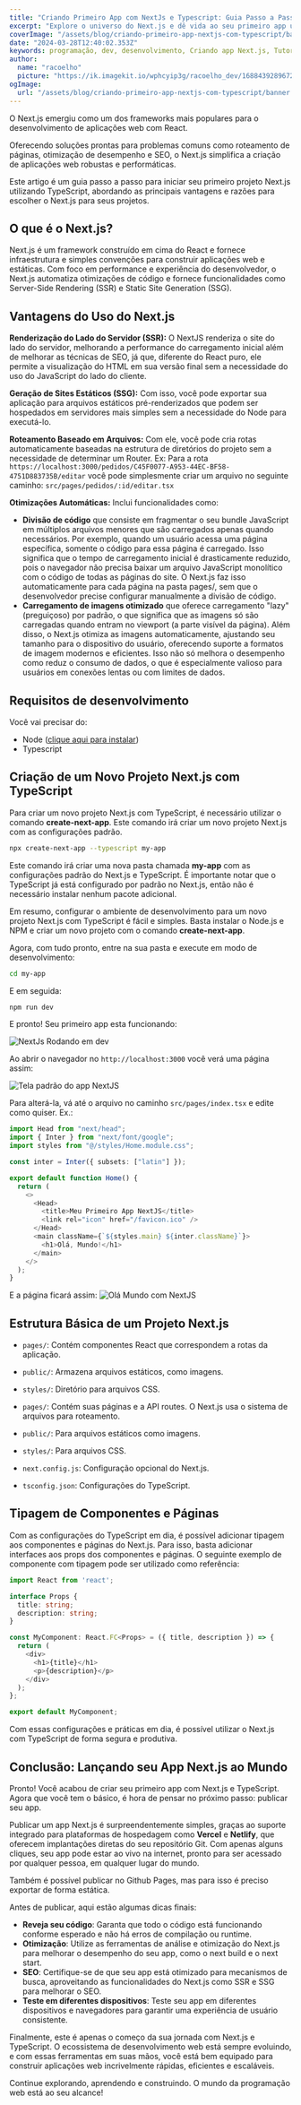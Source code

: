 ```yaml
---
title: "Criando Primeiro App com NextJs e Typescript: Guia Passo a Passo"
excerpt: "Explore o universo do Next.js e dê vida ao seu primeiro app utilizando TypeScript com este guia detalhado. Desde a configuração inicial até a publicação, aprenda como aproveitar as vantagens do Next.js para criar aplicações web performáticas com facilidade. Descubra a simplicidade do roteamento baseado em arquivos, a eficiência da renderização do lado do servidor e como a tipagem do TypeScript pode elevar a qualidade do seu projeto."
coverImage: "/assets/blog/criando-primeiro-app-nextjs-com-typescript/banner.png"
date: "2024-03-28T12:40:02.353Z"
keywords: programação, dev, desenvolvimento, Criando app Next.js, Tutorial Next.js TypeScript, Introdução ao Next.js, Desenvolvimento web Next.js, Next.js para iniciantes, Configuração Next.js TypeScript, Publicação de app Next.js, Vantagens do Next.js, Tipagem em Next.js com TypeScript, Next.js SSR e SSG
author:
  name: "racoelho"
  picture: "https://ik.imagekit.io/wphcyip3g/racoelho_dev/1688439289672.jpeg?updatedAt=1701730648991"
ogImage:
  url: "/assets/blog/criando-primeiro-app-nextjs-com-typescript/banner.png"
---
```


O Next.js emergiu como um dos frameworks mais populares para o desenvolvimento de aplicações web com React.

Oferecendo soluções prontas para problemas comuns como roteamento de páginas, otimização de desempenho e SEO, o Next.js simplifica a criação de aplicações web robustas e performáticas. 

Este artigo é um guia passo a passo para iniciar seu primeiro projeto Next.js utilizando TypeScript, abordando as principais vantagens e razões para escolher o Next.js para seus projetos.


## O que é o Next.js?

Next.js é um framework construído em cima do React e fornece infraestrutura e simples convenções para construir aplicações web e estáticas. Com foco em performance e experiência do desenvolvedor, o Next.js automatiza otimizações de código e fornece funcionalidades como Server-Side Rendering (SSR) e Static Site Generation (SSG).

## Vantagens do Uso do Next.js


**Renderização do Lado do Servidor (SSR):**
O NextJS renderiza o site do lado do servidor, melhorando a performance do carregamento inicial além de melhorar as técnicas de SEO, já que, diferente do React puro, ele permite a visualização do HTML em sua versão final sem a necessidade do uso do JavaScript do lado do cliente.

**Geração de Sites Estáticos (SSG):**
Com isso, você pode exportar sua aplicação para arquivos estáticos pré-renderizados que podem ser hospedados em servidores mais simples sem a necessidade do Node para executá-lo.

**Roteamento Baseado em Arquivos:** 
Com ele, você pode cria rotas automaticamente baseadas na estrutura de diretórios do projeto sem a necessidade de determinar um Router.
Ex:
Para a rota `https://localhost:3000/pedidos/C45F0077-A953-44EC-BF58-4751D883735B/editar` você pode simplesmente criar um arquivo no seguinte caminho: `src/pages/pedidos/:id/editar.tsx`


**Otimizações Automáticas:**
Inclui funcionalidades como: 
- **Divisão de código** que consiste em fragmentar o seu bundle JavaScript em múltiplos arquivos menores que são carregados apenas quando necessários. Por exemplo, quando um usuário acessa uma página específica, somente o código para essa página é carregado. Isso significa que o tempo de carregamento inicial é drasticamente reduzido, pois o navegador não precisa baixar um arquivo JavaScript monolítico com o código de todas as páginas do site. O Next.js faz isso automaticamente para cada página na pasta pages/, sem que o desenvolvedor precise configurar manualmente a divisão de código.
- **Carregamento de imagens otimizado** que oferece carregamento "lazy" (preguiçoso) por padrão, o que significa que as imagens só são carregadas quando entram no viewport (a parte visível da página). Além disso, o Next.js otimiza as imagens automaticamente, ajustando seu tamanho para o dispositivo do usuário, oferecendo suporte a formatos de imagem modernos e eficientes. Isso não só melhora o desempenho como reduz o consumo de dados, o que é especialmente valioso para usuários em conexões lentas ou com limites de dados.


## Requisitos de desenvolvimento

Você vai precisar do:
- Node ([clique aqui para instalar](https://nodejs.org/))
- Typescript 


## Criação de um Novo Projeto Next.js com TypeScript

Para criar um novo projeto Next.js com TypeScript, é necessário utilizar o comando **create-next-app**. Este comando irá criar um novo projeto Next.js com as configurações padrão.

```bash
npx create-next-app --typescript my-app
```

Este comando irá criar uma nova pasta chamada **my-app** com as configurações padrão do Next.js e TypeScript. É importante notar que o TypeScript já está configurado por padrão no Next.js, então não é necessário instalar nenhum pacote adicional.

Em resumo, configurar o ambiente de desenvolvimento para um novo projeto Next.js com TypeScript é fácil e simples. Basta instalar o Node.js e NPM e criar um novo projeto com o comando **create-next-app**.


Agora, com tudo pronto, entre na sua pasta e execute em modo de desenvolvimento:

```bash
cd my-app
```

E em seguida:
```bash
npm run dev
```

E pronto! Seu primeiro app esta funcionando: 

![NextJs Rodando em dev](/assets/blog/criando-primeiro-app-nextjs-com-typescript/next-console.png)

Ao abrir o navegador no `http://localhost:3000` você verá uma página assim:

![Tela padrão  do app NextJS](/assets/blog/criando-primeiro-app-nextjs-com-typescript/default-page-nextjs.png)


Para alterá-la, vá até o arquivo no caminho `src/pages/index.tsx` e edite como quiser.
Ex.:

```typescript
import Head from "next/head";
import { Inter } from "next/font/google";
import styles from "@/styles/Home.module.css";

const inter = Inter({ subsets: ["latin"] });

export default function Home() {
  return (
    <>
      <Head>
        <title>Meu Primeiro App NextJS</title>
        <link rel="icon" href="/favicon.ico" />
      </Head>
      <main className={`${styles.main} ${inter.className}`}>
        <h1>Olá, Mundo!</h1>
      </main>
    </>
  );
}
```

E a página ficará assim:
![Olá Mundo com NextJS](/assets/blog/criando-primeiro-app-nextjs-com-typescript/hello-world-nextjs.png)


## Estrutura Básica de um Projeto Next.js

- `pages/`: Contém componentes React que correspondem a rotas da aplicação.
- `public/`: Armazena arquivos estáticos, como imagens.
- `styles/`: Diretório para arquivos CSS.

- `pages/`: Contém suas páginas e a API routes. O Next.js usa o sistema de arquivos para roteamento.
- `public/`: Para arquivos estáticos como imagens.
- `styles/`: Para arquivos CSS.
- `next.config.js`: Configuração opcional do Next.js.
- `tsconfig.json`: Configurações do TypeScript.



## Tipagem de Componentes e Páginas

Com as configurações do TypeScript em dia, é possível adicionar tipagem aos componentes e páginas do Next.js. Para isso, basta adicionar interfaces aos props dos componentes e páginas. O seguinte exemplo de componente com tipagem pode ser utilizado como referência:

```typescript
import React from 'react';

interface Props {
  title: string;
  description: string;
}

const MyComponent: React.FC<Props> = ({ title, description }) => {
  return (
    <div>
      <h1>{title}</h1>
      <p>{description}</p>
    </div>
  );
};

export default MyComponent;
```

Com essas configurações e práticas em dia, é possível utilizar o Next.js com TypeScript de forma segura e produtiva.


## Conclusão: Lançando seu App Next.js ao Mundo

Pronto! Você acabou de criar seu primeiro app com Next.js e TypeScript. 
Agora que você tem o básico, é hora de pensar no próximo passo: publicar seu app.

Publicar um app Next.js é surpreendentemente simples, graças ao suporte integrado para plataformas de hospedagem como **Vercel** e **Netlify**, que oferecem implantações diretas do seu repositório Git. Com apenas alguns cliques, seu app pode estar ao vivo na internet, pronto para ser acessado por qualquer pessoa, em qualquer lugar do mundo.

Também é possível publicar no Github Pages, mas para isso é preciso exportar de forma estática.

Antes de publicar, aqui estão algumas dicas finais:

- **Reveja seu código**: Garanta que todo o código está funcionando conforme esperado e não há erros de compilação ou runtime.
- **Otimização**: Utilize as ferramentas de análise e otimização do Next.js para melhorar o desempenho do seu app, como o next build e o next start.
- **SEO**: Certifique-se de que seu app está otimizado para mecanismos de busca, aproveitando as funcionalidades do Next.js como SSR e SSG para melhorar o SEO.
- **Teste em diferentes dispositivos**: Teste seu app em diferentes dispositivos e navegadores para garantir uma experiência de usuário consistente.

Finalmente, este é apenas o começo da sua jornada com Next.js e TypeScript. O ecossistema de desenvolvimento web está sempre evoluindo, e com essas ferramentas em suas mãos, você está bem equipado para construir aplicações web incrivelmente rápidas, eficientes e escaláveis.

Continue explorando, aprendendo e construindo. O mundo da programação web está ao seu alcance!
